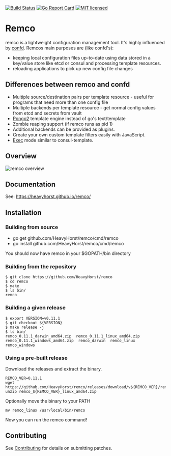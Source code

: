 [![Build Status](https://travis-ci.org/HeavyHorst/remco.svg?branch=master)](https://travis-ci.org/HeavyHorst/remco) [![Go Report Card](https://goreportcard.com/badge/github.com/HeavyHorst/remco)](https://goreportcard.com/report/github.com/HeavyHorst/remco) [![MIT licensed](https://img.shields.io/badge/license-MIT-blue.svg)](https://raw.githubusercontent.com/HeavyHorst/remco/master/LICENSE)

# Remco

remco is a lightweight configuration management tool. It's highly influenced by [confd](https://github.com/kelseyhightower/confd).
Remcos main purposes are (like confd's):

  - keeping local configuration files up-to-date using data stored in a key/value store like etcd or consul and processing template resources.
  - reloading applications to pick up new config file changes

## Differences between remco and confd

   - Multiple source/destination pairs per template resource - useful for programs that need more than one config file
   - Multiple backends per template resource - get normal config values from etcd and secrets from vault
   - [Pongo2](https://github.com/flosch/pongo2) template engine instead of go's text/template
   - Zombie reaping support (if remco runs as pid 1)
   - Additional backends can be provided as plugins.
   - Create your own custom template filters easily with JavaScript.
   - [Exec](https://heavyhorst.github.io/remco/details/exec-mode/) mode similar to consul-template.

## Overview
![remco overview](https://cdn.rawgit.com/HeavyHorst/remco/master/docs/images/Remco-overview.svg)

## Documentation 

See: https://heavyhorst.github.io/remco/

## Installation
### Building from source

  - go get github.com/HeavyHorst/remco/cmd/remco
  - go install github.com/HeavyHorst/remco/cmd/remco

  You should now have remco in your $GOPATH/bin directory

### Building from the repository

```shell
$ git clone https://github.com/HeavyHorst/remco
$ cd remco
$ make
$ ls bin/
remco
```

### Building a given release

```shell
$ export VERSION=v0.11.1
$ git checkout ${VERSION}
$ make release -j
$ ls bin/
remco_0.11.1_darwin_amd64.zip  remco_0.11.1_linux_amd64.zip  remco_0.11.1_windows_amd64.zip  remco_darwin  remco_linux  remco_windows
```

### Using a pre-built release

Download the releases and extract the binary.
```
REMCO_VER=0.11.1
wget https://github.com/HeavyHorst/remco/releases/download/v${REMCO_VER}/remco_${REMCO_VER}_linux_amd64.zip
unzip remco_${REMCO_VER}_linux_amd64.zip
```

Optionally move the binary to your PATH

```
mv remco_linux /usr/local/bin/remco
```

Now you can run the remco command!

## Contributing

See [Contributing](https://github.com/HeavyHorst/remco/blob/master/CONTRIBUTING) for details on submitting patches.

